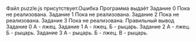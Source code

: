 <span color=green>Файл puzzle.js присутствует.</span><span color=red>Ошибка</span>
<span color=red>Программа выдаёт</span>
Задание 0
    Пока не реализована.
Задание 1
    Пока не реализована.
Задание 2
    Пока не реализована.
Задание 3
    Пока не реализована.
<span color=red>Правильный вывод</span>
Задание 0
    А - лжец.
Задание 1
    А - лжец.
    Б - рыцарь.
Задание 2
    А - лжец.
    Б - рыцарь.
Задание 3
    А - рыцарь.
    Б - лжец.
    В - рыцарь.
